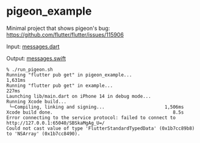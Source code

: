 # pigeon_example

Minimal project that shows pigeon's bug: https://github.com/flutter/flutter/issues/115906

Input: [messages.dart](pigeons/messages.dart)

Output: [messages.swift](ios/Classes/messages.swift)

```
% ./run_pigeon.sh
Running "flutter pub get" in pigeon_example...                   1,631ms
Running "flutter pub get" in example...                            227ms
Launching lib/main.dart on iPhone 14 in debug mode...
Running Xcode build...                                                  
 └─Compiling, linking and signing...                      1,506ms
Xcode build done.                                            8.5s
Error connecting to the service protocol: failed to connect to http://127.0.0.1:65040/SBSkaMgAg_U=/
Could not cast value of type 'FlutterStandardTypedData' (0x1b7cc89b8) to 'NSArray' (0x1b7cc8490).
```
